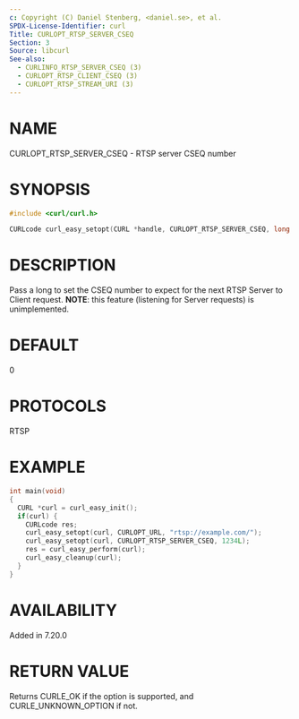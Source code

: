 ```yaml
---
c: Copyright (C) Daniel Stenberg, <daniel.se>, et al.
SPDX-License-Identifier: curl
Title: CURLOPT_RTSP_SERVER_CSEQ
Section: 3
Source: libcurl
See-also:
  - CURLINFO_RTSP_SERVER_CSEQ (3)
  - CURLOPT_RTSP_CLIENT_CSEQ (3)
  - CURLOPT_RTSP_STREAM_URI (3)
---
```


# NAME

CURLOPT_RTSP_SERVER_CSEQ - RTSP server CSEQ number

# SYNOPSIS

~~~c
#include <curl/curl.h>

CURLcode curl_easy_setopt(CURL *handle, CURLOPT_RTSP_SERVER_CSEQ, long cseq);
~~~

# DESCRIPTION

Pass a long to set the CSEQ number to expect for the next RTSP Server to
Client request. **NOTE**: this feature (listening for Server requests) is
unimplemented.

# DEFAULT

0

# PROTOCOLS

RTSP

# EXAMPLE

~~~c
int main(void)
{
  CURL *curl = curl_easy_init();
  if(curl) {
    CURLcode res;
    curl_easy_setopt(curl, CURLOPT_URL, "rtsp://example.com/");
    curl_easy_setopt(curl, CURLOPT_RTSP_SERVER_CSEQ, 1234L);
    res = curl_easy_perform(curl);
    curl_easy_cleanup(curl);
  }
}
~~~

# AVAILABILITY

Added in 7.20.0

# RETURN VALUE

Returns CURLE_OK if the option is supported, and CURLE_UNKNOWN_OPTION if not.
